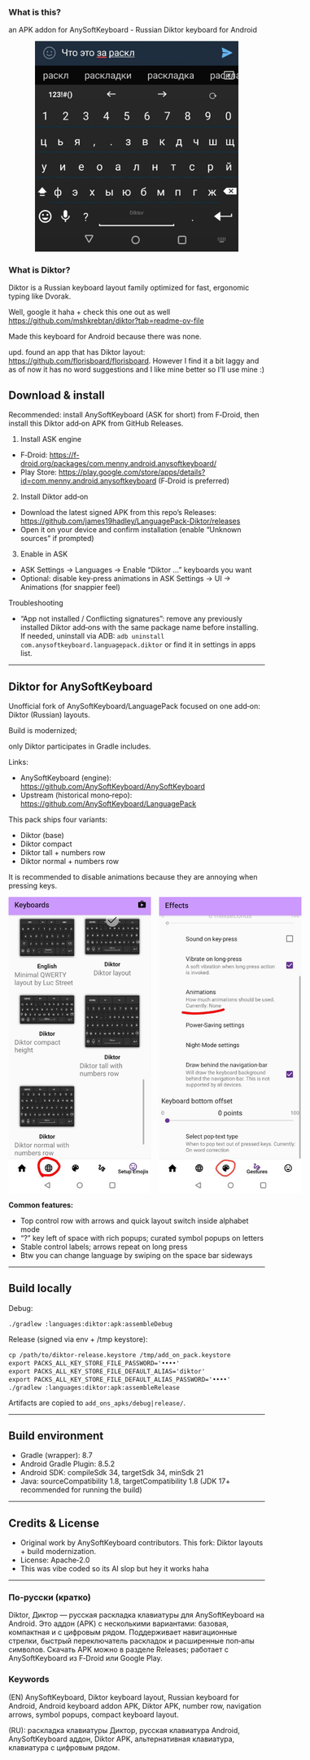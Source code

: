 ### What is this?

an APK addon for AnySoftKeyboard - Russian Diktor keyboard for Android  
<p align="center">
	<img src="docs/images/diktor_keys.jpg" alt="Diktor keys" width="400" />
</p>


### What is Diktor?

Diktor is a Russian keyboard layout family optimized for fast, ergonomic typing like Dvorak. 

Well, google it haha + check this one out as well https://github.com/mshkrebtan/diktor?tab=readme-ov-file

Made this keyboard for Android because there was none.


upd. found an app that has Diktor layout: https://github.com/florisboard/florisboard. However I find it a bit laggy and as of now it has no word suggestions and I like mine better so I'll use mine :)

## Download & install

Recommended: install AnySoftKeyboard (ASK for short) from F‑Droid, then install this Diktor add‑on APK from GitHub Releases.

1) Install ASK engine
- F‑Droid: https://f-droid.org/packages/com.menny.android.anysoftkeyboard/
- Play Store: https://play.google.com/store/apps/details?id=com.menny.android.anysoftkeyboard (F‑Droid is preferred)

2) Install Diktor add‑on
- Download the latest signed APK from this repo’s Releases: https://github.com/james19hadley/LanguagePack-Diktor/releases
- Open it on your device and confirm installation (enable “Unknown sources” if prompted)

3) Enable in ASK
- ASK Settings → Languages → Enable “Diktor …” keyboards you want
- Optional: disable key‑press animations in ASK Settings → UI → Animations (for snappier feel)

Troubleshooting
- “App not installed / Conflicting signatures”: remove any previously installed Diktor add‑ons with the same package name before installing. If needed, uninstall via ADB: `adb uninstall com.anysoftkeyboard.languagepack.diktor` or find it in settings in apps list.

---

## Diktor for AnySoftKeyboard

Unofficial fork of AnySoftKeyboard/LanguagePack focused on one add‑on: Diktor (Russian) layouts.

Build is modernized; 

only Diktor participates in Gradle includes.

Links:
- AnySoftKeyboard (engine): https://github.com/AnySoftKeyboard/AnySoftKeyboard
- Upstream (historical mono‑repo): https://github.com/AnySoftKeyboard/LanguagePack


This pack ships four variants:</strong></p>
<ul>
    <li>Diktor (base)</li>
    <li>Diktor compact</li>
    <li>Diktor tall + numbers row</li>
    <li>Diktor normal + numbers row</li>
</ul>

<p>It is recommended to disable animations because they are annoying when pressing keys.</p>
<div style="display: flex; gap: 16px;">
    <img src="docs/images/diktor_choice.jpg" alt="Diktor variants" width="280" />
    <img src="docs/images/animations_none.jpg" alt="Disable animations" width="280" />
</div>

<p><strong>Common features:</strong></p>
<ul>
    <li>Top control row with arrows and quick layout switch inside alphabet mode</li>
    <li>“?” key left of space with rich popups; curated symbol popups on letters</li>
    <li>Stable control labels; arrows repeat on long press</li>
	<li>Btw you can change language by swiping on the space bar sideways</li>
</ul>

---

## Build locally

Debug:
```
./gradlew :languages:diktor:apk:assembleDebug
```
Release (signed via env + /tmp keystore):
```
cp /path/to/diktor-release.keystore /tmp/add_on_pack.keystore
export PACKS_ALL_KEY_STORE_FILE_PASSWORD='••••'
export PACKS_ALL_KEY_STORE_FILE_DEFAULT_ALIAS='diktor'
export PACKS_ALL_KEY_STORE_FILE_DEFAULT_ALIAS_PASSWORD='••••'
./gradlew :languages:diktor:apk:assembleRelease
```
Artifacts are copied to `add_ons_apks/debug|release/`.

---

## Build environment

- Gradle (wrapper): 8.7
- Android Gradle Plugin: 8.5.2
- Android SDK: compileSdk 34, targetSdk 34, minSdk 21
- Java: sourceCompatibility 1.8, targetCompatibility 1.8 (JDK 17+ recommended for running the build)

---

## Credits & License
- Original work by AnySoftKeyboard contributors. This fork: Diktor layouts + build modernization.
- License: Apache‑2.0
- This was vibe coded so its AI slop but hey it works haha

---

### По‑русски (кратко)
Diktor, Диктор — русская раскладка клавиатуры для AnySoftKeyboard на Android. Это аддон (APK) с несколькими вариантами: базовая, компактная и с цифровым рядом. Поддерживает навигационные стрелки, быстрый переключатель раскладок и расширенные поп‑апы символов. Скачать APK можно в разделе Releases; работает с AnySoftKeyboard из F‑Droid или Google Play.


### Keywords 
(EN)
AnySoftKeyboard, Diktor keyboard layout, Russian keyboard for Android, Android keyboard addon APK, Diktor APK, number row, navigation arrows, symbol popups, compact keyboard layout.

(RU): раскладка клавиатуры Диктор, русская клавиатура Android, AnySoftKeyboard аддон, Diktor APK, альтернативная клавиатура, клавиатура с цифровым рядом.

